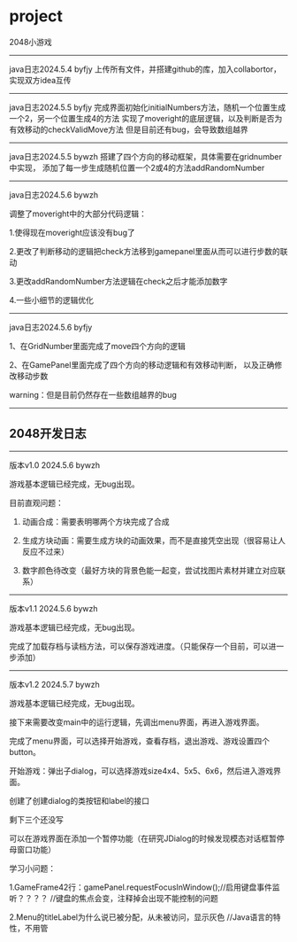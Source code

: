 # project
2048小游戏
******
java日志2024.5.4 byfjy
上传所有文件，并搭建github的库，加入collabortor，实现双方idea互传
******
java日志2024.5.5 byfjy
完成界面初始化initialNumbers方法，随机一个位置生成一个2，另一个位置生成4的方法
实现了moveright的底层逻辑，以及判断是否为有效移动的checkValidMove方法
但是目前还有bug，会导致数组越界
******
java日志2024.5.5 bywzh
搭建了四个方向的移动框架，具体需要在gridnumber中实现，
添加了每一步生成随机位置一个2或4的方法addRandomNumber
******
java日志2024.5.6 bywzh

调整了moveright中的大部分代码逻辑：

1.使得现在moveright应该没有bug了

2.更改了判断移动的逻辑把check方法移到gamepanel里面从而可以进行步数的联动

3.更改addRandomNumber方法逻辑在check之后才能添加数字

4.一些小细节的逻辑优化
******
java日志2024.5.6 byfjy

1、在GridNumber里面完成了move四个方向的逻辑

2、在GamePanel里面完成了四个方向的移动逻辑和有效移动判断， 以及正确修改移动步数

warning：但是目前仍然存在一些数组越界的bug
******
## 2048开发日志
******
版本v1.0 2024.5.6 bywzh

游戏基本逻辑已经完成，无bug出现。

目前直观问题：

1. 动画合成：需要表明哪两个方块完成了合成

2. 生成方块动画：需要生成方块的动画效果，而不是直接凭空出现（很容易让人反应不过来）

3. 数字颜色待改变（最好方块的背景色能一起变，尝试找图片素材并建立对应联系）
******
版本v1.1 2024.5.6 bywzh

游戏基本逻辑已经完成，无bug出现。

完成了加载存档与读档方法，可以保存游戏进度。（只能保存一个目前，可以进一步添加）

******
版本v1.2 2024.5.7 bywzh

游戏基本逻辑已经完成，无bug出现。

接下来需要改变main中的运行逻辑，先调出menu界面，再进入游戏界面。

完成了menu界面，可以选择开始游戏，查看存档，退出游戏、游戏设置四个button。

开始游戏：弹出子dialog，可以选择游戏size4x4、5x5、6x6，然后进入游戏界面。

创建了创建dialog的类按钮和label的接口 

剩下三个还没写

可以在游戏界面在添加一个暂停功能（在研究JDialog的时候发现模态对话框暂停母窗口功能）

学习小问题：

1.GameFrame42行：gamePanel.requestFocusInWindow();//启用键盘事件监听？？？？
//键盘的焦点会变，注释掉会出现不能控制的问题

2.Menu的titleLabel为什么说已被分配，从未被访问，显示灰色
//Java语言的特性，不用管










